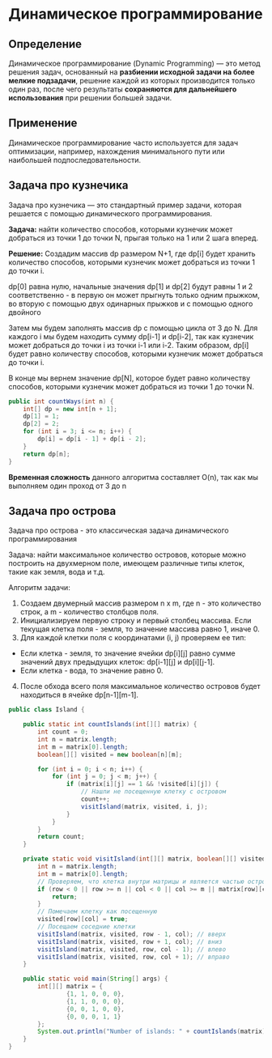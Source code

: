 # Динамическое программирование

## Определение 
Динамическое программирование (Dynamic Programming) — это метод решения задач, основанный на **разбиении исходной задачи на более мелкие подзадачи**, решение каждой из которых производится только один раз, после чего результаты **сохраняются для дальнейшего использования** при решении большей задачи.

## Применение 
Динамическое программирование часто используется для задач оптимизации, например, нахождения минимального пути или наибольшей подпоследовательности. 

## Задача про кузнечика

Задача про кузнечика — это стандартный пример задачи, которая решается с помощью динамического программирования. 

**Задача:** найти количество способов, которыми кузнечик может добраться из точки 1 до точки N, прыгая только на 1 или 2 шага вперед.

**Решение:** Создадим массив dp размером N+1, где dp[i] будет хранить количество способов, которыми кузнечик может добраться из точки 1 до точки i.

dp[0] равна нулю, начальные значения dp[1] и dp[2] будут равны 1 и 2 соответственно - в первую он может прыгнуть только одним прыжком, во вторую с помощью двух одинарных прыжков и с помощью одного двойного

Затем мы будем заполнять массив dp с помощью цикла от 3 до N. Для каждого i мы будем находить сумму dp[i-1] и dp[i-2], так как кузнечик может добраться до точки i из точки i-1 или i-2. Таким образом, dp[i] будет равно количеству способов, которыми кузнечик может добраться до точки i.

В конце мы вернем значение dp[N], которое будет равно количеству способов, которыми кузнечик может добраться из точки 1 до точки N.

```java
public int countWays(int n) {
    int[] dp = new int[n + 1];
    dp[1] = 1;
    dp[2] = 2;
    for (int i = 3; i <= n; i++) {
        dp[i] = dp[i - 1] + dp[i - 2];
    }
    return dp[n];
}
```

**Временная сложность** данного алгоритма составляет O(n), так как мы выполняем один проход от 3 до n

## Задача про острова


Задача про острова - это классическая задача динамического программирования

Задача: найти максимальное количество островов, которые можно построить на двухмерном поле, имеющем различные типы клеток, такие как земля, вода и т.д.

Алгоритм задачи:
1. Создаем двумерный массив размером n x m, где n - это количество строк, а m - количество столбцов поля.
2. Инициализируем первую строку и первый столбец массива. Если текущая клетка поля - земля, то значение массива равно 1, иначе 0.
3. Для каждой клетки поля с координатами (i, j) проверяем ее тип: 
 - Если клетка - земля, то значение ячейки dp[i][j] равно сумме значений двух предыдущих клеток: dp[i-1][j] и dp[i][j-1].
 - Если клетка - вода, то значение равно 0.
4. После обхода всего поля максимальное количество островов будет находиться в ячейке dp[n-1][m-1].


```java
public class Island {

    public static int countIslands(int[][] matrix) {
        int count = 0;
        int n = matrix.length;
        int m = matrix[0].length;
        boolean[][] visited = new boolean[n][m];

        for (int i = 0; i < n; i++) {
            for (int j = 0; j < m; j++) {
                if (matrix[i][j] == 1 && !visited[i][j]) {
                    // Нашли не посещенную клетку с островом
                    count++;
                    visitIsland(matrix, visited, i, j);
                }
            }
        }
        return count;
    }

    private static void visitIsland(int[][] matrix, boolean[][] visited, int row, int col) {
        int n = matrix.length;
        int m = matrix[0].length;
        // Проверяем, что клетка внутри матрицы и является частью острова
        if (row < 0 || row >= n || col < 0 || col >= m || matrix[row][col] == 0 || visited[row][col]) {
            return;
        }
        // Помечаем клетку как посещенную
        visited[row][col] = true;
        // Посещаем соседние клетки
        visitIsland(matrix, visited, row - 1, col); // вверх
        visitIsland(matrix, visited, row + 1, col); // вниз
        visitIsland(matrix, visited, row, col - 1); // влево
        visitIsland(matrix, visited, row, col + 1); // вправо
    }

    public static void main(String[] args) {
        int[][] matrix = {
                {1, 1, 0, 0, 0},
                {1, 1, 0, 0, 0},
                {0, 0, 1, 0, 0},
                {0, 0, 0, 1, 1}
        };
        System.out.println("Number of islands: " + countIslands(matrix));
    }
}
```